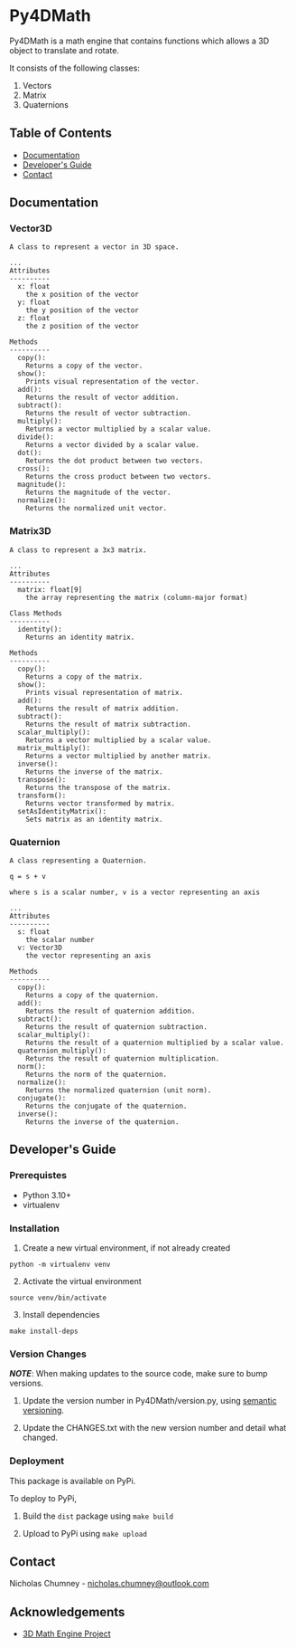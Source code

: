 # Py4DMath

Py4DMath is a math engine that contains functions which allows a 3D object to translate and rotate.

It consists of the following classes:
1) Vectors
2) Matrix
3) Quaternions

## Table of Contents
- [Documentation](#documentation)
- [Developer's Guide](#developers-guide)
- [Contact](#contact)

## Documentation

### Vector3D

```
A class to represent a vector in 3D space.

...
Attributes
----------
  x: float
    the x position of the vector
  y: float
    the y position of the vector
  z: float
    the z position of the vector

Methods
----------
  copy():
    Returns a copy of the vector.
  show():
    Prints visual representation of the vector.
  add():
    Returns the result of vector addition.
  subtract():
    Returns the result of vector subtraction.
  multiply():
    Returns a vector multiplied by a scalar value.
  divide():
    Returns a vector divided by a scalar value.
  dot():
    Returns the dot product between two vectors.
  cross():
    Returns the cross product between two vectors.
  magnitude():
    Returns the magnitude of the vector.
  normalize():
    Returns the normalized unit vector.
```

### Matrix3D

```
A class to represent a 3x3 matrix.

...
Attributes
----------
  matrix: float[9]
    the array representing the matrix (column-major format)

Class Methods
----------
  identity():
    Returns an identity matrix.

Methods
----------
  copy():
    Returns a copy of the matrix.
  show():
    Prints visual representation of matrix.
  add():
    Returns the result of matrix addition.
  subtract():
    Returns the result of matrix subtraction.
  scalar_multiply():
    Returns a vector multiplied by a scalar value.
  matrix_multiply():
    Returns a vector multiplied by another matrix.
  inverse():
    Returns the inverse of the matrix.
  transpose():
    Returns the transpose of the matrix.
  transform():
    Returns vector transformed by matrix.
  setAsIdentityMatrix():
    Sets matrix as an identity matrix.
```

### Quaternion

```
A class representing a Quaternion.

q = s + v

where s is a scalar number, v is a vector representing an axis

...
Attributes
----------
  s: float
    the scalar number
  v: Vector3D
    the vector representing an axis

Methods
----------
  copy():
    Returns a copy of the quaternion.
  add():
    Returns the result of quaternion addition.
  subtract():
    Returns the result of quaternion subtraction.
  scalar_multiply():
    Returns the result of a quaternion multiplied by a scalar value.
  quaternion_multiply():
    Returns the result of quaternion multiplication.
  norm():
    Returns the norm of the quaternion.
  normalize():
    Returns the normalized quaternion (unit norm).
  conjugate():
    Returns the conjugate of the quaternion.
  inverse():
    Returns the inverse of the quaternion.
```

## Developer's Guide

### Prerequistes
- Python 3.10+
- virtualenv

### Installation

1) Create a new virtual environment, if not already created

```
python -m virtualenv venv
```

2) Activate the virtual environment

```
source venv/bin/activate
```

3) Install dependencies

```
make install-deps
```

### Version Changes

***NOTE***: When making updates to the source code, make sure to bump versions.

1) Update the version number in Py4DMath/version.py, using [semantic versioning](https://semver.org).

2) Update the CHANGES.txt with the new version number and detail what changed.

### Deployment

This package is available on PyPi.

To deploy to PyPi,

1) Build the `dist` package using `make build`

2) Upload to PyPi using `make upload`

## Contact 
Nicholas Chumney - [nicholas.chumney@outlook.com](nicholas.chumney@outlook.com) 

## Acknowledgements
- [3D Math Engine Project](https://www.haroldserrano.com/math-engine-project/)
